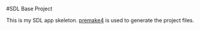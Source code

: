 #SDL Base Project

This is my SDL app skeleton.
[premake4](http://industriousone.com/premake) is used to generate the project files.
